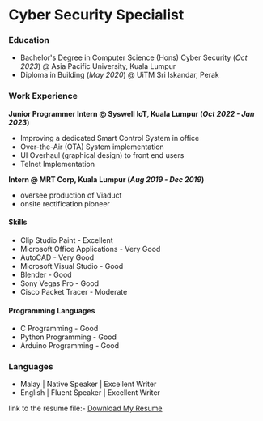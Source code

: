 # Cyber Security Specialist 

### Education
- Bachelor's Degree in Computer Science (Hons) Cyber Security (_Oct 2023_) @ Asia Pacific University, Kuala Lumpur
- Diploma in Building (_May 2020_) @ UiTM Sri Iskandar, Perak

### Work Experience
**Junior Programmer Intern @ Syswell IoT, Kuala Lumpur (_Oct 2022 - Jan 2023_)**
- Improving a dedicated Smart Control System in office
- Over-the-Air (OTA) System implementation
- UI Overhaul (graphical design) to front end users 
- Telnet Implementation

**Intern @ MRT Corp, Kuala Lumpur (_Aug 2019 - Dec 2019_)**
- oversee production of Viaduct
- onsite rectification pioneer

#### Skills
- Clip Studio Paint - Excellent
- Microsoft Office Applications - Very Good
- AutoCAD - Very Good
- Microsoft Visual Studio - Good
- Blender - Good
- Sony Vegas Pro - Good
- Cisco Packet Tracer - Moderate

#### Programming Languages
- C Programming - Good
- Python Programming - Good
- Arduino Programming - Good

### Languages
- Malay | Native Speaker | Excellent Writer
- English | Fluent Speaker | Excellent Writer

link to the resume file:-
<a href="{{ site.resume_url }}" download="Resume_Name.pdf">Download My Resume</a>
